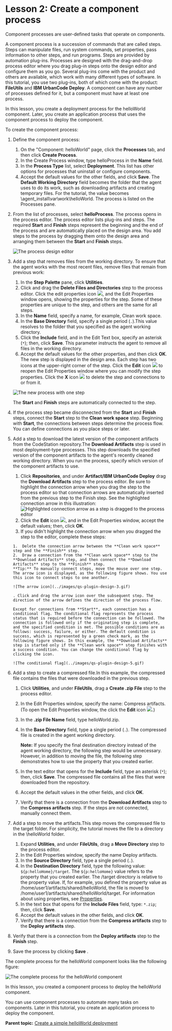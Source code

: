 # Lesson 2: Create a component process

Component processes are user-defined tasks that operate on components.

A component process is a succession of commands that are called steps. Steps can manipulate files, run system commands, set properties, pass information to other steps, and run programs. Steps are provided by automation plug-ins. Processes are designed with the drag-and-drop process editor where you drag plug-in steps onto the design editor and configure them as you go. Several plug-ins come with the product and others are available, which work with many different types of software. In this tutorial, you use two plug-ins, both of which come with the product: **FileUtils** and **IBM UrbanCode Deploy**. A component can have any number of processes defined for it, but a component must have at least one process.

In this lesson, you create a deployment process for the helloWorld component. Later, you create an application process that uses the component process to deploy the component.

To create the component process:

1.  Define the component process: 

    1.   On the "Component: helloWorld" page, click the **Processes** tab, and then click **Create Process**. 
    2.   In the Create Process window, type helloProcess in the **Name** field. 
    3.  In the **Process Type** list, select **Deployment**. This list has other options for processes that uninstall or configure components.
    4.   Accept the default values for the other fields, and click **Save**. The **Default Working Directory** field becomes the folder that the agent uses to do its work, such as downloading artifacts and creating temporary files. For the tutorial, the value becomes \\agent\_install\\var\\work\\helloWorld.
    The process is listed on the Processes pane.

2.  From the list of processes, select **helloProcess**. The process opens in the process editor. The process editor lists plug-ins and steps. The required **Start** and **Finish** steps represent the beginning and the end of the process and are automatically placed on the design area. You add steps to the process by dragging them onto the design area and arranging them between the **Start** and **Finish** steps.

    ![The process design editor](../images/qs-plugin-design-1.gif)

3.  Add a step that removes files from the working directory. To ensure that the agent works with the most recent files, remove files that remain from previous work:

    1.   In the **Step Palette** pane, click **Utilities**. 
    2.   Click and drag the **Delete Files and Directories** step to the process editor. Click the edit properties icon ![](../images/edit_proc_step.gif), and the Edit Properties window opens, showing the properties for the step. Some of these properties are unique to the step, and others are the same for all steps.
    3.  In the **Name** field, specify a name, for example, Clean work space. 
    4.  In the **Base Directory** field, specify a single period \(`.`\).This value resolves to the folder that you specified as the agent working directory.
    5.   Click the **Include** field, and in the Edit Text box, specify an asterisk \(`*`\); then, click **Save**. This parameter instructs the agent to remove all files in the working directory.
    6.   Accept the default values for the other properties, and then click **OK**. 
    The new step is displayed in the design area. Each step has two icons at the upper-right corner of the step. Click the **Edit** icon ![](../images/edit_icon.gif) to reopen the Edit Properties window where you can modify the step properties. Click the **X** icon ![](../images/delete_step.gif) to delete the step and connections to or from it.

    ![The new process with one step](../images/qs-plugin-design-2.gif)

    The **Start** and **Finish** steps are automatically connected to the step.

4.   If the process step became disconnected from the **Start** and **Finish** steps, connect the **Start** step to the **Clean work space** step. Beginning with **Start**, the connections between steps determine the process flow. You can define connections as you place steps or later. 
5.  Add a step to download the latest version of the component artifacts from the CodeStation repository.The **Download Artifacts** step is used in most deployment-type processes. This step downloads the specified version of the component artifacts to the agent's recently cleaned working directory. When you run the process, specify which version of the component artifacts to use.
    1.   Click **Repositories**, and under **Artifact/IBM UrbanCode Deploy** drag the **Download Artifacts** step to the process editor. Be sure to highlight the connection arrow when you drag the step to the process editor so that connection arrows are automatically inserted from the previous step to the Finish step. See the highlighted connection arrow in this illustration: ![Highlighted connection arrow as a step is dragged to the process editor](../images/qs_connection_hi-lite.gif) 
    2.   Click the **Edit** icon ![](../images/edit_icon.gif), and in the Edit Properties window, accept the default values; then, click **OK**. 
    3.   If you didn't highlight the connection arrow when you dragged the step to the editor, complete these steps: 

        1.  Delete the connection arrow between the **Clean work space** step and the **Finish** step.
        2.  Draw a connection from the **Clean work space** step to the **Download Artifacts** step, and then connect the **Download Artifacts** step to the **Finish** step.
        **Tip:** To manually connect steps, move the mouse over one step. The arrow icon is displayed, as the following figure shows. You use this icon to connect steps to one another.

        ![The arrow icon](../images/qs-plugin-design-3.gif)

        . Click and drag the arrow icon over the subsequent step. The direction of the arrow defines the direction of the process flow.

        Except for connections from **Start**, each connection has a conditional flag. The conditional flag represents the process status that is required before the connection can be followed. The connection is followed only if the originating step is complete, and the specified condition is met. The possible conditions are as follows: success, failure, or either. The default condition is success, which is represented by a green check mark, as the following figure shows. In this example, the **Download Artifacts** step is started only if the **Clean work space** step finishes with a success condition. You can change the conditional flag by clicking the icon.

        ![The conditional flag](../images/qs-plugin-design-5.gif)

6.  Add a step to create a compressed file.In this example, the compressed file contains the files that were downloaded in the previous step.
    1.   Click **Utilities**, and under **FileUtils**, drag a **Create .zip File** step to the process editor. 
    2.   In the Edit Properties window, specify the name: Compress artifacts. \(To open the Edit Properties window, the click the **Edit** icon ![](../images/edit_icon.gif).\) 
    3.  In the **.zip File Name** field, type helloWorld.zip.
    4.  In the **Base Directory** field, type a single period \(`.`\). The compressed file is created in the agent working directory.

        **Note:** If you specify the final destination directory instead of the agent working directory, the following step would be unnecessary. However, in addition to moving the file, the following step demonstrates how to use the property that you created earlier.

    5.   In the text editor that opens for the **Include** field, type an asterisk \(`*`\); then, click **Save**. The compressed file contains all the files that were downloaded from the repository.
    6.   Accept the default values in the other fields, and click **OK**. 
    7.   Verify that there is a connection from the **Download Artifacts** step to the **Compress artifacts** step. If the steps are not connected, manually connect them. 
7.  Add a step to move the artifacts.This step moves the compressed file to the target folder. For simplicity, the tutorial moves the file to a directory in the \\helloWorld folder.
    1.   Expand **Utilities**, and under **FileUtils**, drag a **Move Directory** step to the process editor. 
    2.  In the Edit Properties window, specify the name Deploy artifacts. 
    3.  In the **Source Directory** field, type a single period \(`.`\).
    4.   In the **Destination Directory** field, type the following value: `${p:helloHome}/target`. The `${p:helloHome}` value refers to the property that you created earlier. The /target directory is relative to the property value. If, for example, you defined the property value as /home/user1/artifacts/shared/helloWorld, the file is moved to /home/user1/artifacts/shared/helloWorld/target. For information about using properties, see [Properties](../../com.udeploy.doc/topics/ud_properties_overview.md).
    5.   In the text box that opens for the **Include Files** field, type: `*.zip`; then, click **Save**. 
    6.   Accept the default values in the other fields, and click **OK**. 
    7.   Verify that there is a connection from the **Compress artifacts** step to the **Deploy artifacts** step. 
8.   Verify that there is a connection from the **Deploy artifacts** step to the **Finish** step. 
9.   Save the process by clicking **Save** . 

The complete process for the helloWorld component looks like the following figure:

![The complete process for the helloWorld component](../images/qs-plugin-design-6.gif)

In this lesson, you created a component process to deploy the helloWorld component.

You can use component processes to automate many tasks on components. Later in this tutorial, you create an application process to deploy the component.

**Parent topic:** [Create a simple helloWorld deployment](../../com.udeploy.tutorial.doc/topics/quickstart_abstract.md)

